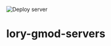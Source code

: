 ![Deploy server](https://github.com/ceifa/lory-gmod-servers/workflows/Deploy%20server/badge.svg)

# lory-gmod-servers
